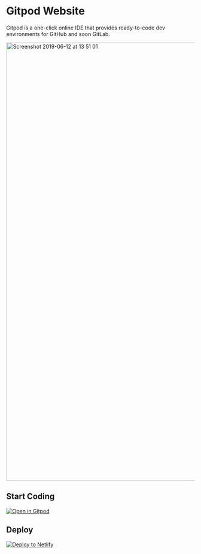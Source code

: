 # Gitpod Website

Gitpod is a one-click online IDE that provides ready-to-code dev environments for GitHub and soon GitLab.

<img width="1167" alt="Screenshot 2019-06-12 at 13 51 01" src="https://user-images.githubusercontent.com/372735/59349169-4605e100-8d19-11e9-9569-af65ae6b9d58.png">

## Start Coding

[![Open in Gitpod](https://gitpod.io/button/open-in-gitpod.svg)](https://gitpod.io/#https://github.com/gitpod-io/website)

## Deploy

[![Deploy to Netlify](https://www.netlify.com/img/deploy/button.svg)](https://app.netlify.com/start/deploy?repository=https://github.com/gitpod-io/website)
